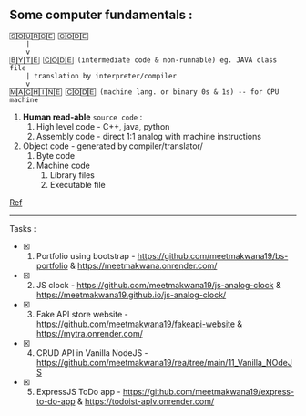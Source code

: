 ## Some computer fundamentals :

```
🅂🄾🅄🅁🄲🄴 🄲🄾🄳🄴 
    |
    v
🄱🅈🅃🄴 🄲🄾🄳🄴 (intermediate code & non-runnable) eg. JAVA class file
    | translation by interpreter/compiler
    v
🄼🄰🄲🄷🄸🄽🄴 🄲🄾🄳🄴 (machine lang. or binary 0s & 1s) -- for CPU machine
```

1. **Human read-able** `source code` : 
   1. High level code - C++, java, python
   2. Assembly code - direct 1:1 analog with machine instructions
2. Object code - generated by compiler/translator/
   1. Byte code
   2. Machine code
      1. Library files
      2. Executable file 

[Ref](https://rahul-saini.medium.com/machine-code-vs-byte-code-vs-object-code-vs-source-code-vs-assembly-code-812c9780f24c#:~:text=The%20source%20code%20is%20assembled,step%20may%20not%20be%20needed.)

---
Tasks : 

- [x] 1. Portfolio using bootstrap - https://github.com/meetmakwana19/bs-portfolio & https://meetmakwana.onrender.com/
- [x] 2. JS clock - https://github.com/meetmakwana19/js-analog-clock & https://meetmakwana19.github.io/js-analog-clock/ 
- [x] 3. Fake API store website - https://github.com/meetmakwana19/fakeapi-website & https://mytra.onrender.com/
- [x] 4. CRUD API in Vanilla NodeJS - https://github.com/meetmakwana19/rea/tree/main/11_Vanilla_NOdeJS
- [x] 5. ExpressJS ToDo app - https://github.com/meetmakwana19/express-to-do-app & https://todoist-aplv.onrender.com/
